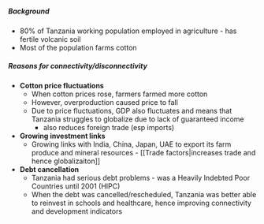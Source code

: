 ##### Background
- 80% of Tanzania working population employed in agriculture - has fertile volcanic soil
- Most of the population farms cotton 

##### Reasons for connectivity/disconnectivity
- **Cotton price fluctuations**
	- When cotton prices rose, farmers farmed more cotton
	- However, overproduction caused price to fall
	- Due to price fluctuations, GDP also fluctuates and means that Tanzania struggles to globalize due to lack of guaranteed income
		- also reduces foreign trade (esp imports)
- **Growing investment links**
	- Growing links with India, China, Japan, UAE to export its farm produce and mineral resources - [[Trade factors|increases trade and hence globalizaiton]]
- **Debt cancellation**
	- Tanzania had serious debt problems - was a Heavily Indebted Poor Countries until 2001 (HIPC)
	- When the debt was cancelled/rescheduled, Tanzania was better able to reinvest in schools and healthcare, hence improving connectivity and development indicators